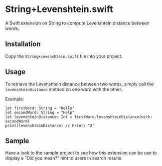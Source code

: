# String+Levenshtein.swift
A Swift extension on String to compute Levenshtein distance between words.

## Installation
Copy the `String+Levenshtein.swift` file into your project.

## Usage

To retrieve the Levenshtein distance between two words, simply call the `levenshteinDistance` method on one word with the other.

Example:
```
let firstWord: String = "Hello"
let secondWord: String = "Help"
let levenshteinDistance: Int = firstWord.levenshteinDistance(with: secondWord)
print(levenshteinDistance) // Prints "2"
```


## Sample
Have a look to the sample project to see how this extension can be use to display a "Did you mean?" hint to users in search results.
